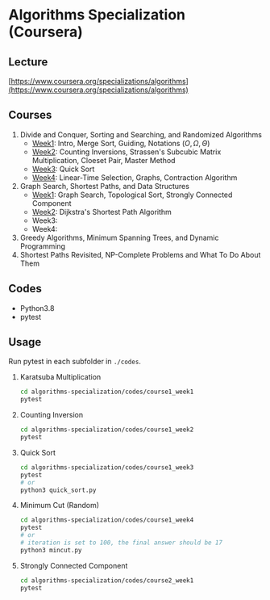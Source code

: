 # Algorithms Specialization (Coursera)
## Lecture
[https://www.coursera.org/specializations/algorithms](https://www.coursera.org/specializations/algorithms)

## Courses
1. Divide and Conquer, Sorting and Searching, and Randomized Algorithms
    - [Week1](algorithms-specialization/notes/course1_week1.md): Intro, Merge Sort, Guiding, Notations ($O, \Omega,\Theta$)
    - [Week2](algorithms-specialization/notes/course1_week2.md): Counting Inversions, Strassen's Subcubic Matrix Multiplication, Cloeset Pair, Master Method
    - [Week3](algorithms-specialization/notes/course1_week3.md): Quick Sort
    - [Week4](algorithms-specialization/notes/course1_week4.md): Linear-Time Selection, Graphs, Contraction Algorithm
2. Graph Search, Shortest Paths, and Data Structures
    - [Week1](algorithms-specialization/notes/course2_week1.md): Graph Search, Topological Sort, Strongly Connected Component
    - [Week2](algorithms-specialization/notes/course2_week2.md): Dijkstra's Shortest Path Algorithm
    - Week3:
    - Week4:
3. Greedy Algorithms, Minimum Spanning Trees, and Dynamic Programming
4. Shortest Paths Revisited, NP-Complete Problems and What To Do About Them

## Codes
- Python3.8
- pytest

## Usage
Run pytest in each subfolder in `./codes`.
1. Karatsuba Multiplication
    ```bash
    cd algorithms-specialization/codes/course1_week1
    pytest
    ```
2. Counting Inversion
    ```bash
    cd algorithms-specialization/codes/course1_week2
    pytest
    ```
3. Quick Sort
    ```bash
    cd algorithms-specialization/codes/course1_week3
    pytest
    # or
    python3 quick_sort.py
    ```
4. Minimum Cut (Random)
    ```bash
    cd algorithms-specialization/codes/course1_week4
    pytest
    # or
    # iteration is set to 100, the final answer should be 17
    python3 mincut.py
    ```
5. Strongly Connected Component
    ```bash
    cd algorithms-specialization/codes/course2_week1
    pytest
    ```